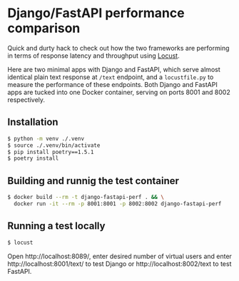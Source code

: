 Django/FastAPI performance comparison
=====================================

Quick and durty hack to check out how the two frameworks are performing in terms
of response latency and throughput using [Locust](https://locust.io/).

Here are two minimal apps with Django and FastAPI, which serve almost identical
plain text response at `/text` endpoint, and a `locustfile.py` to measure the
performance of these endpoints. Both Django and FastAPI apps are tucked into one
Docker container, serving on ports 8001 and 8002 respectively.

Installation
------------

```sh
$ python -m venv ./.venv
$ source ./.venv/bin/activate
$ pip install poetry==1.5.1
$ poetry install
```

Building and runnig the test container
--------------------------------------

```sh
$ docker build --rm -t django-fastapi-perf . && \
  docker run -it --rm -p 8001:8001 -p 8002:8002 django-fastapi-perf
```

Running a test locally
----------------------

```sh
$ locust
```

Open http://localhost:8089/, enter desired number of virtual users and enter
http://localhost:8001/text/ to test Django or http://localhost:8002/text to
test FastAPI.
